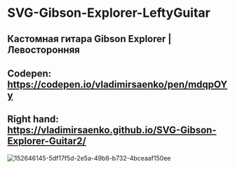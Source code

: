 # SVG-Gibson-Explorer-LeftyGuitar

## Кастомная гитара Gibson Explorer | Левосторонняя

## Codepen: https://codepen.io/vladimirsaenko/pen/mdqpOYy

## Right hand: https://vladimirsaenko.github.io/SVG-Gibson-Explorer-Guitar2/

![152646145-5df17f5d-2e5a-49b8-b732-4bceaaf150ee](https://user-images.githubusercontent.com/56477695/154476663-bfc4d3b2-bd8e-471d-984a-99eed39ee4f8.jpg)
